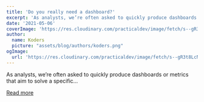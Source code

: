 ```yaml
---
title: 'Do you really need a dashboard?'
excerpt: 'As analysts, we’re often asked to quickly produce dashboards or metrics that aim to solve a specific...'
date: '2021-05-06'
coverImage: 'https://res.cloudinary.com/practicaldev/image/fetch/s--gR3t8LcN--/c_imagga_scale,f_auto,fl_progressive,h_420,q_auto,w_1000/https://dev-to-uploads.s3.amazonaws.com/uploads/articles/x7iuewrj5dwgazm28c3o.png'
author:
  name: Koders
  picture: "assets/blog/authors/koders.png"
ogImage:
  url: 'https://res.cloudinary.com/practicaldev/image/fetch/s--gR3t8LcN--/c_imagga_scale,f_auto,fl_progressive,h_420,q_auto,w_1000/https://dev-to-uploads.s3.amazonaws.com/uploads/articles/x7iuewrj5dwgazm28c3o.png'
---
```


As analysts, we’re often asked to quickly produce dashboards or metrics that aim to solve a specific...

[Read more](https://dev.to/helenanders26/do-you-really-need-a-dashboard-57o5)
